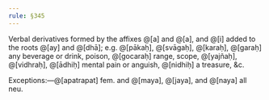 ```yaml
---
rule: §345
---
```


Verbal derivatives formed by the affixes @[a] and @[a], and @[i] added to the roots @[ay] and @[dhā]; e.g. @[pākaḥ], @[svāgaḥ], @[karaḥ], @[garaḥ] any beverage or drink, poison, @[gocaraḥ] range, scope, @[yajñaḥ], @[vidhraḥ], @[ādhiḥ] mental pain or anguish, @[nidhiḥ] a treasure, &c.

Exceptions:—@[apatrapat] fem. and @[maya], @[jaya], and @[naya] all neu.
